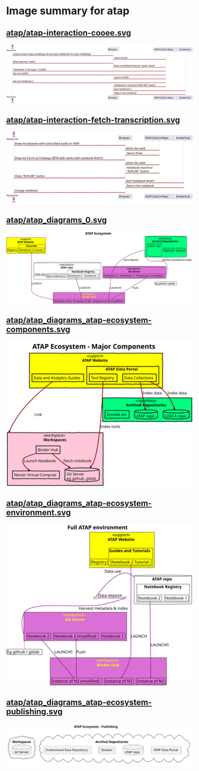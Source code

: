 # Image summary for atap

## [atap/atap-interaction-cooee.svg](./atap-interaction-cooee.svg)



<img src="atap-interaction-cooee.svg">

## [atap/atap-interaction-fetch-transcription.svg](./atap-interaction-fetch-transcription.svg)



<img src="atap-interaction-fetch-transcription.svg">

## [atap/atap_diagrams_0.svg](./atap_diagrams_0.svg)



<img src="atap_diagrams_0.svg">

## [atap/atap_diagrams_atap-ecosystem-components.svg](./atap_diagrams_atap-ecosystem-components.svg)



<img src="atap_diagrams_atap-ecosystem-components.svg">

## [atap/atap_diagrams_atap-ecosystem-environment.svg](./atap_diagrams_atap-ecosystem-environment.svg)



<img src="atap_diagrams_atap-ecosystem-environment.svg">

## [atap/atap_diagrams_atap-ecosystem-publishing.svg](./atap_diagrams_atap-ecosystem-publishing.svg)



<img src="atap_diagrams_atap-ecosystem-publishing.svg">

